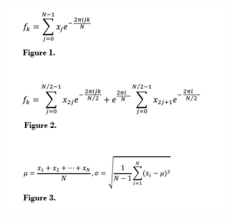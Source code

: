 ![alt text](https://github.com/Gemmus/DataStructure-Algorithm/blob/main/Set3/Exercise12/Exercise12a/FT_formulas.png)
